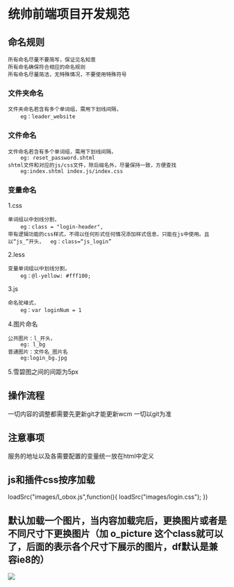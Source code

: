 # 统帅前端项目开发规范

## 命名规则
	
	所有命名尽量不要简写，保证见名知意
	所有命名确保符合相应的命名规则
	所有命名尽量简洁，无特殊情况，不要使用特殊符号	

### 文件夹命名

	文件夹命名若含有多个单词组，需用下划线间隔，
		eg：leader_website

### 文件命名

	文件命名若含有多个单词组，需用下划线间隔，
		eg: reset_password.shtml
	shtml文件和对应的js/css文件，除后缀名外，尽量保持一致，方便查找
		eg:index.shtml index.js/index.css
		
### 变量命名
1.css

	单词组以中划线分割，
		eg：class = "login-header",
	带有逻辑功能的css样式，不得以任何形式任何情况添加样式信息，只能在js中使用。且以“js_”开头，	eg：class=“js_login”
2.less
	
	变量单词组以中划线分割，
		eg：@l-yellow: #fff100; 
3.js

	命名驼峰式，
		eg：var loginNum = 1

4.图片命名

	公共图片：l_开头，
		eg: l_bg
	普通图片：文件名_图片名
		eg:login_bg.jpg

5.雪碧图之间的间距为5px
		

## 操作流程

一切内容的调整都需要先更新git才能更新wcm 一切以git为准

## 注意事项

服务的地址以及各需要配置的变量统一放在html中定义

## js和插件css按序加载

loadSrc("images/l_obox.js",function(){
	loadSrc("images/login.css");
})

## 默认加载一个图片，当内容加载完后，更换图片或者是不同尺寸下更换图片（加 o_picture 这个class就可以了，后面的表示各个尺寸下展示的图片，df默认是兼容ie8的）

<img src="默认加载图片" class="o_picture" df="" lg="" md="" sm="" xs="" />